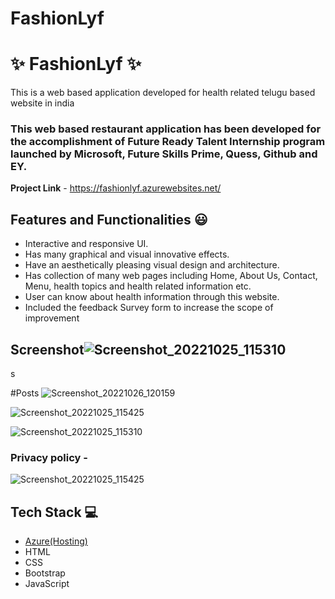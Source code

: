 # FashionLyf

# ✨ FashionLyf ✨

This is a web based application developed for health related telugu based website in india

### This web based restaurant application has been developed for the accomplishment of Future Ready Talent Internship program launched by Microsoft, Future Skills Prime, Quess, Github and EY.


**Project Link** - https://fashionlyf.azurewebsites.net/


## Features and Functionalities 😃

- Interactive and responsive UI.
- Has many graphical and visual innovative effects.
- Have an aesthetically pleasing visual design and architecture.
- Has collection of many web pages including Home, About Us, Contact, Menu, health topics and health related information etc.
- User can know about health information through this website.
- Included the feedback Survey form to increase the scope of improvement 

## Screenshot![Screenshot_20221025_115310](https://user-images.githubusercontent.com/111066064/197852600-d8201885-8315-4ee3-b0e6-fa9cfaca7463.png)
s

 
#Posts
![Screenshot_20221026_120159](https://user-images.githubusercontent.com/111066064/197854177-4c48a1bc-83fc-4553-ab7d-e7b20432d1f8.png)


   









![Screenshot_20221025_115425](https://user-images.githubusercontent.com/111066064/197854227-294dc0b4-0cd5-44cc-ace7-03e9972fed5a.png)







![Screenshot_20221025_115310](https://user-images.githubusercontent.com/111066064/197854258-22f68f38-198d-44b7-bf2b-db3f81076771.png)



### Privacy policy -




![Screenshot_20221025_115425](https://user-images.githubusercontent.com/111066064/197852696-1d2f466d-5439-4c46-be70-2dbcc8242d9e.png)


## Tech Stack 💻

- [Azure(Hosting)](https://azure.microsoft.com/en-in/features/azure-portal/)
- HTML
- CSS
- Bootstrap
- JavaScript
